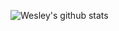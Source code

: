 
![Wesley's github stats](https://github-readme-stats.vercel.app/api?username=qooiverson3&theme=vue-dark)

